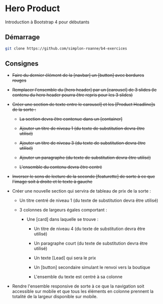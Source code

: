 # Hero Product
Introduction à Bootstrap 4 pour débutants

## Démarrage
```bash
git clone https://github.com/simplon-roanne/b4-exercices
```

## Consignes
* ~~Faire du dernier élément de la [navbar] un [button] avec bordures rouges~~

* ~~Remplacer l'ensemble du [hero header] par un [carousel] de 3 slides (le contenu du hero header pourra être repris pour les 3 slides)~~

* ~~Créer une section de texte entre le carousel] et les [Product Headline]s de la sorte :~~

  * ~~La section devra être contenue dans un [container]~~

  * ~~Ajouter un titre de niveau 1 (du texte de substitution devra être utilisé)~~

  * ~~Ajouter un titre de niveau 3 (du texte de substitution devra être utilisé)~~

  * ~~Ajouter un paragraphe (du texte de substitution devra être utilisé)~~

  * ~~L'ensemble du contenu devra être centré~~

* ~~Inverser le sens de lecture de la seconde [featurette] de sorte à ce que l'image soit à droite et le texte à gauche~~

* Créer une nouvelle section qui servira de tableau de prix de la sorte :

  * Un titre centré de niveau 1 (du texte de substitution devra être utilisé)

  * 3 colonnes de largeurs égales comportant :

    * Une [card] dans laquelle se trouve :

      * Un titre de niveau 4 (du texte de substitution devra être utilisé)

      * Un paragraphe court (du texte de substitution devra être utilisé)

      * Un texte [Lead] qui sera le prix

      * Un [button] secondaire simulant le renvoi vers la boutique

      * L'ensemble du texte est centré à sa colonne

* Rendre l'ensemble responsive de sorte à ce que la navigation soit accessible sur mobile et que tous les éléments en colonne prennent la totalité de la largeur disponible sur mobile.
